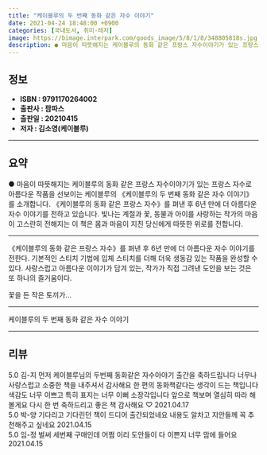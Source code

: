 ```yaml
---
title: "케이블루의 두 번째 동화 같은 자수 이야기"
date: 2021-04-24 18:48:00 +0900
categories: [국내도서, 취미-레저]
image: https://bimage.interpark.com/goods_image/5/8/1/8/348805818s.jpg
description: ● 마음이 따뜻해지는 케이블루의 동화 같은 프랑스 자수이야기가 있는 프랑스 자수로 아름다운 작품을 선보이는 케이블루의 《케이블루의 두 번째 동화 같은 자수 이야기》를 소개합니다. 《케이블루의 동화 같은 프랑스 자수》를 펴낸 후 6년 만에 더 아름다운 자수 이야기를 전하고 있습니다. 빛
---
```


## **정보**

- **ISBN : 9791170264002**
- **출판사 : 팜파스**
- **출판일 : 20210415**
- **저자 : 김소영(케이블루)**

------



## **요약**

●  마음이 따뜻해지는 케이블루의 동화 같은 프랑스 자수이야기가 있는 프랑스 자수로 아름다운 작품을 선보이는 케이블루의 《케이블루의 두 번째 동화 같은 자수 이야기》를 소개합니다. 《케이블루의 동화 같은 프랑스 자수》를 펴낸 후 6년 만에 더 아름다운 자수 이야기를 전하고 있습니다. 빛나는 계절과 꽃, 동물과 아이를 사랑하는 작가의 마음이 고스란히 전해지는 이 책은 몸과 마음이 지친 당신에게 따뜻한 위로를 전합니다.

------

《케이블루의 동화 같은 프랑스 자수》를 펴낸 후 6년 만에 더 아름다운 자수 이야기를 전한다. 기본적인 스티치 기법에 입체 스티치를 더해 더욱 생동감 있는 작품을 완성할 수 있다. 사랑스럽고 아름다운 이야기가 담겨 있는, 작가가 직접 그려낸 도안을 보는 것은 또 하나의 즐거움이다. 

꽃을 든 작은 토끼가... 

------


케이블루의 두 번째 동화 같은 자수 이야기 

------


## **리뷰** 

5.0 김-지 먼저 케이블루님의 두번째 동화같은 자수아야기 출간을 축하드립니다 
너무나 사랑스럽고 소중한 책을 내주셔서 감사해요 
한 편의 동화책같다는 생각이 드는 책입니다
색감도 너무 이쁘고 특히 표지는 너무 이뻐 소장각입니다
앞으로 책보며 열심히 따라 해 볼게요
다시 한 번 축하드리고 좋은 책 감사해요 ♡ 2021.04.17 <br/>5.0 박-양 기다리고 기다린던 책이 드디어 출간되었네요
내용도 알차고 지안들께 꼭 추천해주고 싶네요 2021.04.15 <br/>5.0 임-정 벌써 세번째 구매인데 어쩜 이리 도안들이 다 이쁜지
너무 맘에 들어요 2021.04.15 <br/>
